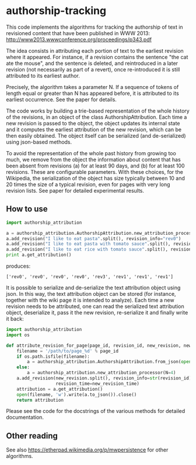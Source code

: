 # authorship-tracking

This code implements the algorithms for tracking the authorship of text in revisioned content
that have been published in WWW 2013: http://www2013.wwwconference.org/proceedings/p343.pdf

The idea consists in attributing each portion of text to the earliest revision where it appeared.
For instance, if a revision contains the sentence "the cat ate the mouse", and the sentence is
deleted, and reintroduced in a later revision (not necessarily as part of a revert), once
re-introduced it is still attributed to its earliest author.

Precisely, the algorithm takes a parameter N.
If a sequence of tokens of length equal or greater than N has appeared before, it
is attributed to its earliest occurrence.  See the paper for details.

The code works by building a trie-based representation of the whole history of the
revisions, in an object of the class AuthorshipAttribution.
Each time a new revision is passed to the object, the object updates its internal state
and it computes the earliest attribution of the new revision, which can be then easily obtained.
The object itself can be serialized (and de-serialized) using json-based methods.

To avoid the representation of the whole past history from growing too much, we remove
from the object the information about content that has been absent from revisions
(a) for at least 90 days, and (b) for at least 100 revisions.  These are
configurable parameters.  With these choices, for the Wikipedia,
the serialization of the object has size typically between 10 and 20 times the size of a
typical revision, even for pages with very long revision lists.  See paper for detailed
experimental results.

## How to use

```python
import authorship_attribution

a = authorship_attribution.AuthorshipAttribution.new_attribution_processor(N=4)
a.add_revision("I like to eat pasta".split(), revision_info="rev0")
a.add_revision("I like to eat pasta with tomato sauce".split(), revision_info="rev1")
a.add_revision("I like to eat rice with tomato sauce".split(), revision_info="rev3")
print a.get_attribution()
```
produces:
```
['rev0', 'rev0', 'rev0', 'rev0', 'rev3', 'rev1', 'rev1', 'rev1']
```

It is possible to serialize and de-serialize the text attribution object using json.
In this way, the text attribution object can be stored (for instance, together with the
wiki page it is intended to analyze).  Each time a new revision needs to be
attributed, one can read the serialized text attribution object,
deserialize it, pass it the new revision, re-serialize it and finally write it back:

```python
import authorship_attribution
import os

def attribute_revision_for_page(page_id, revision_id, new_revision, new_revision_time):
    filename = '/path/to/page_%d' % page_id
    if os.path.isfile(filename):
        a = authorship_attribution.AuthorshipAttribution.from_json(open(filename).read())
    else:
        a = authorship_attribution.new_attribution_processor(N=4)
    a.add_revision(new_revision.split(), revision_info=str(revision_id),
                   revision_time=new_revision_time)
    attribution = a.get_attribution()
    open(filename, 'w').write(a.to_json()).close()
    return attribution
```

Please see the code for the docstrings of the various methods for detailed documentation.

## Other reading

See also https://etherpad.wikimedia.org/p/mwpersistence for other algorithms.

